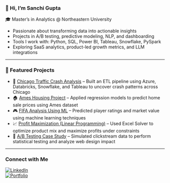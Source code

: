 ### 👋 Hi, I’m Sanchi Gupta

🎓 Master’s in Analytics @ Northeastern University  
- Passionate about transforming data into actionable insights  
- Projects in A/B testing, predictive modeling, NLP, and dashboarding
- Tools I work with: Python, SQL, Power BI, Tableau, Snowflake, PySpark
- Exploring SaaS analytics, product-led growth metrics, and LLM integrations  

---

### 📌 Featured Projects

- 🚦 [Chicago Traffic Crash Analysis](https://github.com/sanchigupta12/Chicago-Traffic-Crash-Analysis) – Built an ETL pipeline using Azure, Databricks, Snowflake, and Tableau to uncover crash patterns across Chicago  
- 🏠 [Ames Housing Project](https://github.com/sanchigupta12/Ames-Housing-Project) – Applied regression models to predict home sale prices using Ames dataset  
- 🎮 [FIFA Analysis Using ML](https://github.com/sanchigupta12/FIFA-ANALYSIS-USING-ML) – Predicted player ratings and market value using machine learning techniques  
- 📈 [Profit Maximization (Linear Programming)](https://github.com/sanchigupta12/Profit-Maximization-Linear-Programming) – Used Excel Solver to optimize product mix and maximize profits under constraints  
- 🧪 [A/B Testing Case Study](https://github.com/sanchigupta12/A-B-Testing-Case-Study) – Simulated clickstream data to perform statistical testing and analyze web design impact



---

### Connect with Me

[![LinkedIn](https://img.shields.io/badge/LinkedIn-Profile-blue?style=for-the-badge&logo=linkedin&logoColor=white)](https://www.linkedin.com/in/sanchi-gupta99)  
[![Portfolio](https://img.shields.io/badge/Portfolio-sanchigupta12.github.io-000?style=for-the-badge&logo=github&logoColor=white)](https://sanchigupta12.github.io/)




